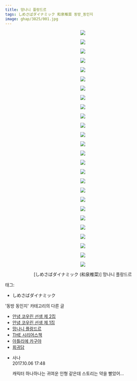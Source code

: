```yaml
---
title: 망나니 플랑드르
tags: しめさばダイナミック 和泉椎菜 동방_동인지
image: ghap/3825/001.jpg
---
```

<div class="article">
<p style="text-align: center; clear: none; float: none;"><img src="{{ site.nasurl }}/ghap/3825/001.jpg"/></p>
<p style="text-align: center; clear: none; float: none;"><img src="{{ site.nasurl }}/ghap/3825/002.jpg"/></p>
<p style="text-align: center; clear: none; float: none;"><img src="{{ site.nasurl }}/ghap/3825/003.jpg"/></p>
<p style="text-align: center; clear: none; float: none;"><img src="{{ site.nasurl }}/ghap/3825/004.jpg"/></p>
<p style="text-align: center; clear: none; float: none;"><img src="{{ site.nasurl }}/ghap/3825/005.jpg"/></p>
<p style="text-align: center; clear: none; float: none;"><img src="{{ site.nasurl }}/ghap/3825/006.jpg"/></p>
<p style="text-align: center; clear: none; float: none;"><img src="{{ site.nasurl }}/ghap/3825/007.jpg"/></p>
<p style="text-align: center; clear: none; float: none;"><img src="{{ site.nasurl }}/ghap/3825/008.jpg"/></p>
<p style="text-align: center; clear: none; float: none;"><img src="{{ site.nasurl }}/ghap/3825/009.jpg"/></p>
<p style="text-align: center; clear: none; float: none;"><img src="{{ site.nasurl }}/ghap/3825/010.jpg"/></p>
<p style="text-align: center; clear: none; float: none;"><img src="{{ site.nasurl }}/ghap/3825/011.jpg"/></p>
<p style="text-align: center; clear: none; float: none;"><img src="{{ site.nasurl }}/ghap/3825/012.jpg"/></p>
<p style="text-align: center; clear: none; float: none;"><img src="{{ site.nasurl }}/ghap/3825/013.jpg"/></p>
<p style="text-align: center; clear: none; float: none;"><img src="{{ site.nasurl }}/ghap/3825/014.jpg"/></p>
<p style="text-align: center; clear: none; float: none;"><img src="{{ site.nasurl }}/ghap/3825/015.jpg"/></p>
<p style="text-align: center; clear: none; float: none;"><img src="{{ site.nasurl }}/ghap/3825/016.jpg"/></p>
<p style="text-align: center; clear: none; float: none;"><img src="{{ site.nasurl }}/ghap/3825/017.jpg"/></p>
<p style="text-align: center; clear: none; float: none;"><img src="{{ site.nasurl }}/ghap/3825/018.jpg"/></p>
<p style="text-align: center; clear: none; float: none;"><img src="{{ site.nasurl }}/ghap/3825/019.jpg"/></p>
<p style="text-align: center; clear: none; float: none;"><img src="{{ site.nasurl }}/ghap/3825/020.jpg"/></p>
<p style="text-align: center; clear: none; float: none;"><img src="{{ site.nasurl }}/ghap/3825/021.jpg"/></p>
<p style="text-align: center; clear: none; float: none;"><img src="{{ site.nasurl }}/ghap/3825/022.jpg"/></p>
<p style="text-align: center; clear: none; float: none;"><img src="{{ site.nasurl }}/ghap/3825/023.jpg"/></p>
<p style="text-align: center; clear: none; float: none;"><img src="{{ site.nasurl }}/ghap/3825/024.jpg"/></p>
<p style="text-align: center; clear: none; float: none;"><img src="{{ site.nasurl }}/ghap/3825/025.jpg"/></p>
<p style="text-align: center; clear: none; float: none;"><img src="{{ site.nasurl }}/ghap/3825/026.jpg"/></p>
<p style="text-align: center; clear: none; float: none;">[しめさばダイナミック (和泉椎菜)] 망나니 플랑드르</p>
</div><div class="tagTrail">
<p>태그: </p>
<ul>
<li>しめさばダイナミック</li>
</ul>
</div><div class="another">
<p>'동방 동인지' 카테고리의 다른 글</p>
<ul>
<li><a href="/2017-10-06-ghap_3827">안녕 코우린 선생 제 2집</a></li>
<li><a href="/2017-10-06-ghap_3826">안녕 코우린 선생 제 1집</a></li>
<li><a href="/2017-10-06-ghap_3825">망나니 플랑드르</a></li>
<li><a href="/2017-10-06-ghap_3824">THE 시리어스책</a></li>
<li><a href="/2017-10-06-ghap_3823">아틀리에 카구야</a></li>
<li><a href="/2017-10-06-ghap_3822">회귀담</a></li>
</ul>
</div><div class="cb_module cb_fluid">
<div class="cb_wrt cb_profile">
<div class="comment">
<ul>
<li class="cb_thumb_off" id="comment15098358">
<div class="cb_comment_area">
<div class="cb_info_area">
<div class="cb_section">
<span class="cb_nick_name">사나</span>
</div>
<div class="cb_section">
<span class="cb_date">2017.10.06 17:48 </span>
</div>
</div>
<div class="cb_dsc_comment">
<p class="cb_dsc">
											캐릭터 하나하나는 귀여운 인형 같은데 스토리는 약을 빨았어...
										</p>
</div>
</div></li>
</ul>
</div>
</div><!-- commentList close -->
</div>